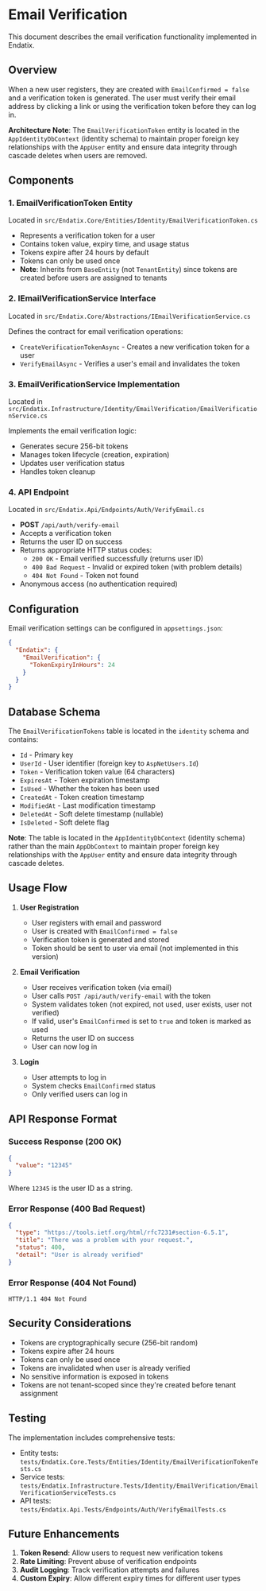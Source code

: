 # Email Verification

This document describes the email verification functionality implemented in Endatix.

## Overview

When a new user registers, they are created with `EmailConfirmed = false` and a verification token is generated. The user must verify their email address by clicking a link or using the verification token before they can log in.

**Architecture Note**: The `EmailVerificationToken` entity is located in the `AppIdentityDbContext` (identity schema) to maintain proper foreign key relationships with the `AppUser` entity and ensure data integrity through cascade deletes when users are removed.

## Components

### 1. EmailVerificationToken Entity

Located in `src/Endatix.Core/Entities/Identity/EmailVerificationToken.cs`

- Represents a verification token for a user
- Contains token value, expiry time, and usage status
- Tokens expire after 24 hours by default
- Tokens can only be used once
- **Note**: Inherits from `BaseEntity` (not `TenantEntity`) since tokens are created before users are assigned to tenants

### 2. IEmailVerificationService Interface

Located in `src/Endatix.Core/Abstractions/IEmailVerificationService.cs`

Defines the contract for email verification operations:
- `CreateVerificationTokenAsync` - Creates a new verification token for a user
- `VerifyEmailAsync` - Verifies a user's email and invalidates the token

### 3. EmailVerificationService Implementation

Located in `src/Endatix.Infrastructure/Identity/EmailVerification/EmailVerificationService.cs`

Implements the email verification logic:
- Generates secure 256-bit tokens
- Manages token lifecycle (creation, expiration)
- Updates user verification status
- Handles token cleanup

### 4. API Endpoint

Located in `src/Endatix.Api/Endpoints/Auth/VerifyEmail.cs`

- **POST** `/api/auth/verify-email`
- Accepts a verification token
- Returns the user ID on success
- Returns appropriate HTTP status codes:
  - `200 OK` - Email verified successfully (returns user ID)
  - `400 Bad Request` - Invalid or expired token (with problem details)
  - `404 Not Found` - Token not found
- Anonymous access (no authentication required)

## Configuration

Email verification settings can be configured in `appsettings.json`:

```json
{
  "Endatix": {
    "EmailVerification": {
      "TokenExpiryInHours": 24
    }
  }
}
```

## Database Schema

The `EmailVerificationTokens` table is located in the `identity` schema and contains:
- `Id` - Primary key
- `UserId` - User identifier (foreign key to `AspNetUsers.Id`)
- `Token` - Verification token value (64 characters)
- `ExpiresAt` - Token expiration timestamp
- `IsUsed` - Whether the token has been used
- `CreatedAt` - Token creation timestamp
- `ModifiedAt` - Last modification timestamp
- `DeletedAt` - Soft delete timestamp (nullable)
- `IsDeleted` - Soft delete flag

**Note**: The table is located in the `AppIdentityDbContext` (identity schema) rather than the main `AppDbContext` to maintain proper foreign key relationships with the `AppUser` entity and ensure data integrity through cascade deletes.

## Usage Flow

1. **User Registration**
   - User registers with email and password
   - User is created with `EmailConfirmed = false`
   - Verification token is generated and stored
   - Token should be sent to user via email (not implemented in this version)

2. **Email Verification**
   - User receives verification token (via email)
   - User calls `POST /api/auth/verify-email` with the token
   - System validates token (not expired, not used, user exists, user not verified)
   - If valid, user's `EmailConfirmed` is set to `true` and token is marked as used
   - Returns the user ID on success
   - User can now log in

3. **Login**
   - User attempts to log in
   - System checks `EmailConfirmed` status
   - Only verified users can log in

## API Response Format

### Success Response (200 OK)
```json
{
  "value": "12345"
}
```
Where `12345` is the user ID as a string.

### Error Response (400 Bad Request)
```json
{
  "type": "https://tools.ietf.org/html/rfc7231#section-6.5.1",
  "title": "There was a problem with your request.",
  "status": 400,
  "detail": "User is already verified"
}
```

### Error Response (404 Not Found)
```http
HTTP/1.1 404 Not Found
```

## Security Considerations

- Tokens are cryptographically secure (256-bit random)
- Tokens expire after 24 hours
- Tokens can only be used once
- Tokens are invalidated when user is already verified
- No sensitive information is exposed in tokens
- Tokens are not tenant-scoped since they're created before tenant assignment

## Testing

The implementation includes comprehensive tests:
- Entity tests: `tests/Endatix.Core.Tests/Entities/Identity/EmailVerificationTokenTests.cs`
- Service tests: `tests/Endatix.Infrastructure.Tests/Identity/EmailVerification/EmailVerificationServiceTests.cs`
- API tests: `tests/Endatix.Api.Tests/Endpoints/Auth/VerifyEmailTests.cs`

## Future Enhancements

1. **Token Resend**: Allow users to request new verification tokens
2. **Rate Limiting**: Prevent abuse of verification endpoints
3. **Audit Logging**: Track verification attempts and failures
4. **Custom Expiry**: Allow different expiry times for different user types 